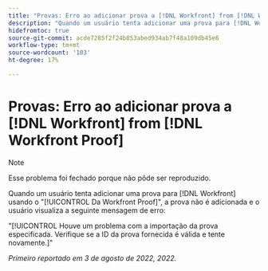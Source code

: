 ```yaml
---
title: "Provas: Erro ao adicionar prova a [!DNL Workfront] from [!DNL Workfront] Prova"
description: "Quando um usuário tenta adicionar uma prova para [!DNL Workfront] usando o [!UICONTROL Da Workfront Proof] , a prova não é adicionada e o usuário vê uma mensagem de erro."
hidefromtoc: true
source-git-commit: acde7285f2f24b853abed934ab7f48a109db45e6
workflow-type: tm+mt
source-wordcount: '103'
ht-degree: 17%

---
```



# Provas: Erro ao adicionar prova a [!DNL Workfront] from [!DNL Workfront Proof]

<!-- This issue is on both WF and proof known issue pages -->

>[!NOTE]
>
>Esse problema foi fechado porque não pôde ser reproduzido.

Quando um usuário tenta adicionar uma prova para [!DNL Workfront] usando o &quot;[!UICONTROL Da Workfront Proof]&quot;, a prova não é adicionada e o usuário visualiza a seguinte mensagem de erro:

&quot;[!UICONTROL Houve um problema com a importação da prova especificada. Verifique se a ID da prova fornecida é válida e tente novamente.]&quot;

_Primeiro reportado em 3 de agosto de 2022, 2022._

